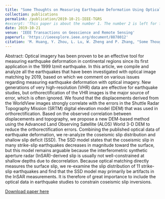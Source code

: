 ```yaml
---
title: "Some Thoughts on Measuring Earthquake Deformation Using Optical Imagery"
collection: publications
permalink: /publication/2019-10-21-IEEE-TGRS
#excerpt: 'This paper is about the number 1. The number 2 is left for future work.'
date: 2019-10-21
venue: 'IEEE Transactions on Geoscience and Remote Sensing'
paperurl: 'https://ieeexplore.ieee.org/document/8878012'
citation: 'M. Huang, Y. Zhou, L. Lu, W. Zheng and P. Zhang, "Some Thoughts on Measuring Earthquake Deformation Using Optical Imagery," in IEEE Transactions on Geoscience and Remote Sensing, vol. 58, no. 2, pp. 1052-1062, Feb. 2020, doi: 10.1109/TGRS.2019.2943192'
---
```


Abstract:
Optical imagery has been proven to be an effective tool for measuring earthquake deformation in continental regions since its first application in the 1999 Izmit earthquake. In this article, we compile and analyze all the earthquakes that have been investigated with optical image matching by 2019, based on which we comment on various issues regarding measuring earthquake deformation with optical imagery. New generations of very high-resolution (VHR) data are effective for earthquake studies, but orthorectification of the VHR images is the major source of error, which is often ignored. We found that the displacements derived from the WorldView images strongly correlate with the errors in the Shuttle Radar Topography Mission (SRTM) digital elevation model (DEM) that was used in orthorectification. Based on the observed correlation between displacements and topography, we propose a new DEM-based method using the Advanced Land Observing Satellite (ALOS) World 3-D DEM to reduce the orthorectification errors. Combining the published optical data of earthquake deformation, we re-analyze the coseismic slip distribution and shallow slip deficit (SSD). The SSD model states that the coseismic slip in many strike-slip earthquakes decreases in magnitude toward the surface, but this model remains arguable because the interferometric synthetic aperture radar (InSAR)-derived slip is usually not well-constrained at shallow depths due to decorrelation. Because optical matching directly measures the surface slip, we re-examine the slip distribution of 11 strike-slip earthquakes and find that the SSD model may primarily be artifacts in the InSAR measurements. It is therefore of great importance to include the optical data in earthquake studies to constrain coseismic slip inversions.

[Download paper here](https://ieeexplore.ieee.org/document/8878012)
